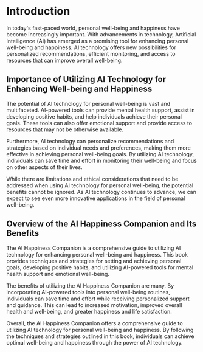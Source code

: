 Introduction
============

In today's fast-paced world, personal well-being and happiness have become increasingly important. With advancements in technology, Artificial Intelligence (AI) has emerged as a promising tool for enhancing personal well-being and happiness. AI technology offers new possibilities for personalized recommendations, efficient monitoring, and access to resources that can improve overall well-being.

Importance of Utilizing AI Technology for Enhancing Well-being and Happiness
----------------------------------------------------------------------------

The potential of AI technology for personal well-being is vast and multifaceted. AI-powered tools can provide mental health support, assist in developing positive habits, and help individuals achieve their personal goals. These tools can also offer emotional support and provide access to resources that may not be otherwise available.

Furthermore, AI technology can personalize recommendations and strategies based on individual needs and preferences, making them more effective in achieving personal well-being goals. By utilizing AI technology, individuals can save time and effort in monitoring their well-being and focus on other aspects of their lives.

While there are limitations and ethical considerations that need to be addressed when using AI technology for personal well-being, the potential benefits cannot be ignored. As AI technology continues to advance, we can expect to see even more innovative applications in the field of personal well-being.

Overview of the AI Happiness Companion and Its Benefits
-------------------------------------------------------

The AI Happiness Companion is a comprehensive guide to utilizing AI technology for enhancing personal well-being and happiness. This book provides techniques and strategies for setting and achieving personal goals, developing positive habits, and utilizing AI-powered tools for mental health support and emotional well-being.

The benefits of utilizing the AI Happiness Companion are many. By incorporating AI-powered tools into personal well-being routines, individuals can save time and effort while receiving personalized support and guidance. This can lead to increased motivation, improved overall health and well-being, and greater happiness and life satisfaction.

Overall, the AI Happiness Companion offers a comprehensive guide to utilizing AI technology for personal well-being and happiness. By following the techniques and strategies outlined in this book, individuals can achieve optimal well-being and happiness through the power of AI technology.
